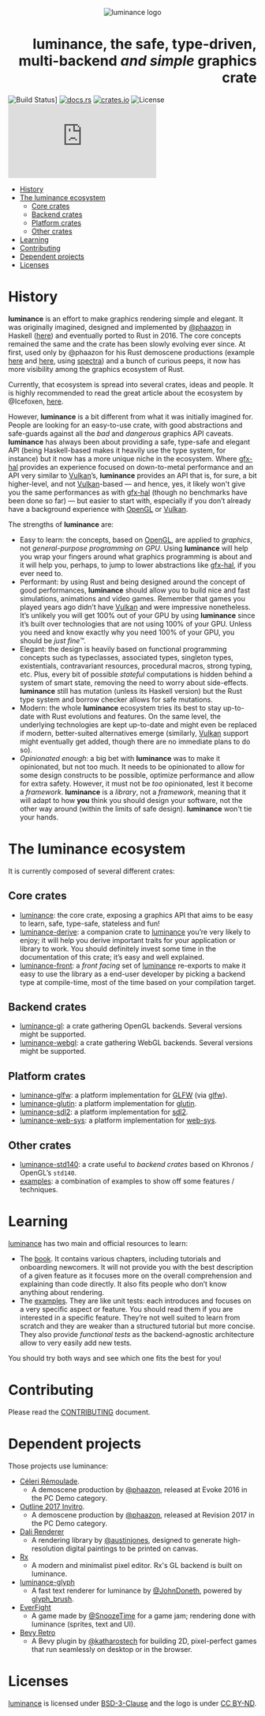 <p align="center"><img src="https://github.com/phaazon/luminance-rs/blob/master/docs/imgs/luminance.svg" alt="luminance logo"/></p>
<h1 align="right"><b>luminance</b>, the safe, type-driven, multi-backend <i>and simple</i> graphics crate</h1>

![Build Status](https://github.com/phaazon/luminance-rs/actions/workflows/ci.yaml/badge.svg)]
[![docs.rs](https://docs.rs/luminance/badge.svg)](https://docs.rs/luminance/)
[![crates.io](https://img.shields.io/crates/v/luminance.svg?logo=rust)](https://crates.io/crates/luminance)
![License](https://img.shields.io/crates/l/luminance)
[![Matrix room](https://img.shields.io/matrix/luminance:matrix.org?color=%239b6dff)](https://matrix.to/#/#luminance:matrix.org)

<!-- vim-markdown-toc GFM -->

* [History](#history)
* [The luminance ecosystem](#the-luminance-ecosystem)
  * [Core crates](#core-crates)
  * [Backend crates](#backend-crates)
  * [Platform crates](#platform-crates)
  * [Other crates](#other-crates)
* [Learning](#learning)
* [Contributing](#contributing)
* [Dependent projects](#dependent-projects)
* [Licenses](#licenses)

<!-- vim-markdown-toc -->

# History

**luminance** is an effort to make graphics rendering simple and elegant. It was originally imagined,
designed and implemented by [@phaazon](https://github.com/phaazon) in Haskell ([here](https://hackage.haskell.org/package/luminance))
and eventually ported to Rust in 2016. The core concepts remained the same and the crate has been
slowly evolving ever since. At first, used only by @phaazon for his Rust demoscene productions
(example [here](https://github.com/phaazon/celeri-remoulade) and
[here](https://github.com/phaazon/outline-2017-invitro), using
[spectra](https://crates.io/crates/spectra)) and a bunch of curious peeps, it now has more visibility
among the graphics ecosystem of Rust.

Currently, that ecosystem is spread into several crates, ideas and people. It is highly
recommended to read the great article about the ecosystem by @Icefoxen, [here](https://wiki.alopex.li/AGuideToRustGraphicsLibraries2019).

However, **luminance** is a bit different from what it was initially imagined for. People are
looking for an easy-to-use crate, with good abstractions and safe-guards against all the _bad_ and
_dangerous_ graphics API caveats. **luminance** has always been about providing a safe, type-safe
and elegant API (being Haskell-based makes it heavily use the type system, for instance) but it now
has a more unique niche in the ecosystem. Where [gfx-hal] provides an experience focused
on down-to-metal performance and an API very similar to [Vulkan]’s, **luminance** provides an API
that is, for sure, a bit higher-level, and not [Vulkan]-based — and hence, yes, it likely won't give
you the same performances as with [gfx-hal] (though no benchmarks have been done so far) — but
easier to start with, especially if you don’t already have a background experience with [OpenGL] or [Vulkan].

The strengths of **luminance** are:

- Easy to learn: the concepts, based on [OpenGL], are applied to _graphics_, not _general-purpose
  programming on GPU_. Using **luminance** will help you wrap your fingers around what graphics
  programming is about and it will help you, perhaps, to jump to lower abstractions like
  [gfx-hal], if you ever need to.
- Performant: by using Rust and being designed around the concept of good performances,
  **luminance** should allow you to build nice and fast simulations, animations and video games.
  Remember that games you played years ago didn’t have [Vulkan] and were impressive nonetheless.
  It’s unlikely you will get 100% out of your GPU by using **luminance** since it’s built over
  technologies that are not using 100% of your GPU. Unless you need and know exactly why you need
  100% of your GPU, you should be _just fine™_.
- Elegant: the design is heavily based on functional programming concepts such as typeclasses,
  associated types, singleton types, existentials, contravariant resources, procedural macros,
  strong typing, etc. Plus, every bit of possible _stateful_ computations is hidden behind a
  system of smart state, removing the need to worry about side-effects. **luminance** still has
  mutation (unless its Haskell version) but the Rust type system and borrow checker allows for
  safe mutations.
- Modern: the whole **luminance** ecosystem tries its best to stay up-to-date with Rust evolutions
  and features. On the same level, the underlying technologies are kept up-to-date and might even
  be replaced if modern, better-suited alternatives emerge (similarly, [Vulkan] support might
  eventually get added, though there are no immediate plans to do so).
- _Opinionated enough_: a big bet with **luminance** was to make it opinionated, but not too much.
  It needs to be opinionated to allow for some design constructs to be possible, optimize
  performance and allow for extra safety. However, it must not be _too_ opinionated, lest it become
  a _framework_. **luminance** is a _library_, not a _framework_, meaning that it will adapt to
  how **you** think you should design your software, not the other way around (within the limits of
  safe design). **luminance** won't tie your hands.

# The luminance ecosystem

It is currently composed of several different crates:

## Core crates

- [luminance]: the core crate, exposing a graphics API that aims to be easy to learn, safe,
  type-safe, stateless and fun!
- [luminance-derive]: a companion crate to [luminance] you’re very likely to enjoy; it will help
  you derive important traits for your application or library to work. You should definitely
  invest some time in the documentation of this crate; it’s easy and well explained.
- [luminance-front]: a _front facing_ set of [luminance] re-exports to make it easy to use the
  library as a end-user developer by picking a backend type at compile-time, most of the time
  based on your compilation target.

## Backend crates

- [luminance-gl]: a crate gathering OpenGL backends. Several versions might be supported.
- [luminance-webgl]: a crate gathering WebGL backends. Several versions might be supported.

## Platform crates

- [luminance-glfw]: a platform implementation for [GLFW](https://www.glfw.org)
  (via [glfw](https://crates.io/crates/glfw)).
- [luminance-glutin]: a platform implementation for [glutin].
- [luminance-sdl2]: a platform implementation for [sdl2].
- [luminance-web-sys]: a platform implementation for [web-sys].

## Other crates

- [luminance-std140]: a crate useful to _backend crates_ based on Khronos / OpenGL’s `std140`.
- [examples]: a combination of examples to show off some features / techniques.

# Learning

[luminance] has two main and official resources to learn:

- The [book](https://phaazon.github.io/learn-luminance). It contains various chapters,
  including tutorials and onboarding newcomers. It will not provide you with the best description
  of a given feature as it focuses more on the overall comprehension and explaining than code
  directly. It also fits people who don’t know anything about rendering.
- The [examples]. They are like unit tests: each introduces and focuses on a very specific aspect
  or feature. You should read them if you are interested in a specific feature. They’re not well
  suited to learn from scratch and they are weaker than a structured tutorial but more concise.
  They also provide _functional tests_ as the backend-agnostic architecture allow to very easily add
  new tests.

You should try both ways and see which one fits the best for you!

# Contributing

Please read the [CONTRIBUTING](CONTRIBUTING.md) document.

# Dependent projects

Those projects use luminance:

- [Céleri Rémoulade](https://github.com/phaazon/celeri-remoulade).
  - A demoscene production by [@phaazon](https://github.com/phaazon), released at Evoke 2016 in the
    PC Demo category.
- [Outline 2017 Invitro](https://github.com/phaazon/outline-2017-invitro).
  - A demoscene production by [@phaazon](https://github.com/phaazon),
  released at Revision 2017 in the PC Demo category.
- [Dali Renderer](https://github.com/austinjones/dali-rs)
  - A rendering library by [@austinjones](https://github.com/austinjones), designed to generate
    high-resolution digital paintings to be printed on canvas.
- [Rx](https://rx.cloudhead.io)
  - A modern and minimalist pixel editor. Rx's GL backend is built on luminance.
- [luminance-glyph](https://github.com/JohnDoneth/luminance-glyph)
  - A fast text renderer for luminance by [@JohnDoneth](https://github.com/JohnDoneth), powered by
    [glyph_brush](https://crates.io/crates/glyph_brush).
- [EverFight](https://github.com/SnoozeTime/spacegame)
  - A game made by [@SnoozeTime](https://github.com/SnoozeTime) for a game jam; rendering done with luminance (sprites,
    text and UI).
- [Bevy Retro](https://github.com/katharostech/bevy_retro)
  - A Bevy plugin by [@katharostech](https://github.com/katharostech) for building 2D, pixel-perfect games that run seamlessly on desktop or in the browser.

# Licenses

[luminance] is licensed under [BSD-3-Clause] and the logo is under [CC BY-ND].

[luminance]: ./luminance
[luminance-derive]: ./luminance-derive
[luminance-gl]: ./luminance-gl
[luminance-glfw]: ./luminance-glfw
[luminance-glutin]: ./luminance-glutin
[luminance-sdl2]: ./luminance-sdl2
[luminance-webgl]: ./luminance-webgl
[luminance-web-sys]: ./luminance-web-sys
[luminance-front]: ./luminance-front
[luminance-std140]: ./luminance-std140
[examples]: ./examples
[glutin]: https://crates.io/crates/glutin
[gfx-hal]: https://crates.io/crates/gfx-hal
[sdl2]: https://crates.io/crates/sdl2
[web-sys]: https://crates.io/crates/web-sys
[Vulkan]: https://www.khronos.org/vulkan
[Opengl]: https://www.khronos.org/opengl
[BSD-3-Clause]: https://opensource.org/licenses/BSD-3-Clause
[CC BY-ND]: https://creativecommons.org/licenses/by-nd/4.0
